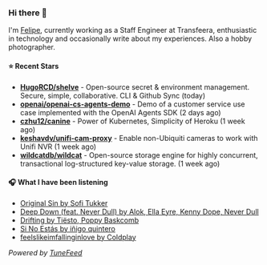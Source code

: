 ### Hi there 👋

I'm [Felipe](https://felipevm.com), currently working as a Staff Engineer at Transfeera, enthusiastic in technology and occasionally write about my experiences. Also a hobby photographer.

#### ⭐ Recent Stars
- **[HugoRCD/shelve](https://github.com/HugoRCD/shelve)** - Open-source secret &amp; environment management. Secure, simple, collaborative. CLI &amp; Github Sync (today)
- **[openai/openai-cs-agents-demo](https://github.com/openai/openai-cs-agents-demo)** - Demo of a customer service use case implemented with the OpenAI Agents SDK (2 days ago)
- **[czhu12/canine](https://github.com/czhu12/canine)** - Power of Kubernetes, Simplicity of Heroku (1 week ago)
- **[keshavdv/unifi-cam-proxy](https://github.com/keshavdv/unifi-cam-proxy)** - Enable non-Ubiquiti cameras to work with Unifi NVR (1 week ago)
- **[wildcatdb/wildcat](https://github.com/wildcatdb/wildcat)** - Open-source storage engine for highly concurrent, transactional log-structured key-value storage. (1 week ago)

#### 🎧 What I have been listening
- [Original Sin by Sofi Tukker](https://open.spotify.com/track/0fp6PDlnCkmdE0F3s0tfr6)
- [Deep Down (feat. Never Dull) by Alok, Ella Eyre, Kenny Dope, Never Dull](https://open.spotify.com/track/7MIhUdNJtaOnDmC5nBC1fb)
- [Drifting by Tiësto, Poppy Baskcomb](https://open.spotify.com/track/4EmH2iRucAgCOnhuJRotUi)
- [Si No Estás by iñigo quintero](https://open.spotify.com/track/2HafqoJbgXdtjwCOvNEF14)
- [feelslikeimfallinginlove by Coldplay](https://open.spotify.com/track/5VSqvL5NLxBr7uMNfjwLt8)

_Powered by [TuneFeed](https://tunefeed.app?ref=github.com)_
